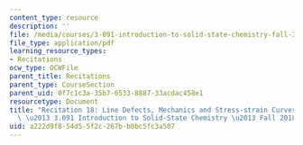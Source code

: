 ```yaml
---
content_type: resource
description: ''
file: /media/courses/3-091-introduction-to-solid-state-chemistry-fall-2018/a222d9f854d55f2c267bb0bc5fc3a507_MIT3_091F18_REC18.pdf
file_type: application/pdf
learning_resource_types:
- Recitations
ocw_type: OCWFile
parent_title: Recitations
parent_type: CourseSection
parent_uid: 0f7c1c3a-35b7-6533-8887-33acdac458e1
resourcetype: Document
title: "Recitation 18: Line Defects, Mechanics and Stress-strain Curves, and Slip\
  \ \u2013 3.091 Introduction to Solid-State Chemistry \u2013 Fall 2018"
uid: a222d9f8-54d5-5f2c-267b-b0bc5fc3a507
---
```

